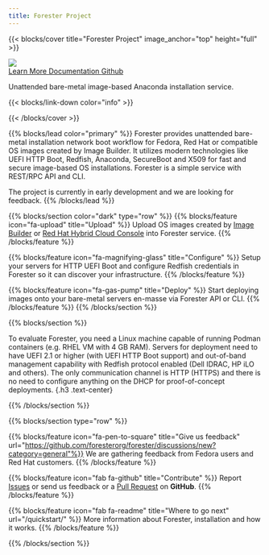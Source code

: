 ```yaml
---
title: Forester Project
---
```



{{< blocks/cover title="Forester Project" image_anchor="top" height="full" >}}

<div class="mb-4"><img src="/logo128.png"/></div>

<a class="btn btn-lg btn-primary me-3 mb-4" href="/quickstart/">
  Learn More <i class="fas fa-lightbulb ms-2"></i>
</a>
<a class="btn btn-lg btn-secondary me-3 mb-4" href="/docs/">
  Documentation <i class="fas fa-arrow-alt-circle-right ms-2"></i>
</a>
<a class="btn btn-lg btn-secondary me-3 mb-4" href="https://github.com/foresterorg/forester">
  Github<i class="fab fa-github ms-2 "></i>
</a>
<p class="lead mt-5">Unattended bare-metal image-based Anaconda installation service.</p>
{{< blocks/link-down color="info" >}}

{{< /blocks/cover >}}


{{% blocks/lead color="primary" %}}
Forester provides unattended bare-metal installation network boot workflow for Fedora, Red Hat or compatible OS images created by Image Builder. It utilizes modern technologies like UEFI HTTP Boot, Redfish, Anaconda, SecureBoot and X509 for fast and secure image-based OS installations. Forester is a simple service with REST/RPC API and CLI.

The project is currently in early development and we are looking for feedback.
{{% /blocks/lead %}}


{{% blocks/section color="dark" type="row" %}}
{{% blocks/feature icon="fa-upload" title="Upload" %}}
Upload OS images created by [Image Builder](https://www.osbuild.org/) or [Red Hat Hybrid Cloud Console](https://console.redhat.com/insights/image-builder) into Forester service.
{{% /blocks/feature %}}


{{% blocks/feature icon="fa-magnifying-glass" title="Configure" %}}
Setup your servers for HTTP UEFI Boot and configure Redfish credentials in Forester so it can discover your infrastructure.
{{% /blocks/feature %}}


{{% blocks/feature icon="fa-gas-pump" title="Deploy" %}}
Start deploying images onto your bare-metal servers en-masse via Forester API or CLI.
{{% /blocks/feature %}}
{{% /blocks/section %}}


{{% blocks/section %}}

To evaluate Forester, you need a Linux machine capable of running Podman containers (e.g. RHEL VM with 4 GB RAM). Servers for deployment need to have UEFI 2.1 or higher (with UEFI HTTP Boot support) and out-of-band management capability with Redfish protocol enabled (Dell IDRAC, HP iLO and others). The only communication channel is HTTP (HTTPS) and there is no need to configure anything on the DHCP for proof-of-concept deployments.
{.h3 .text-center}

{{% /blocks/section %}}


{{% blocks/section type="row" %}}

<div style="width: 500px">
<script async id="asciicast-OqscgGVl79CJdeDVD1VF9d0hA" src="https://asciinema.org/a/OqscgGVl79CJdeDVD1VF9d0hA.js"></script>
</div>

{{% blocks/feature icon="fa-pen-to-square" title="Give us feedback" url="https://github.com/foresterorg/forester/discussions/new?category=general"%}}
We are gathering feedback from Fedora users and Red Hat customers.
{{% /blocks/feature %}}

{{% blocks/feature icon="fab fa-github" title="Contribute" %}}
Report [Issues](https://github.com/foresterorg/forester) or send us feedback or a [Pull Request](https://github.com/foresterorg/forester) on **GitHub**.
{{% /blocks/feature %}}

{{% blocks/feature icon="fab fa-readme" title="Where to go next" url="/quickstart/" %}}
More information about Forester, installation and how it works.
{{% /blocks/feature %}}

{{% /blocks/section %}}

